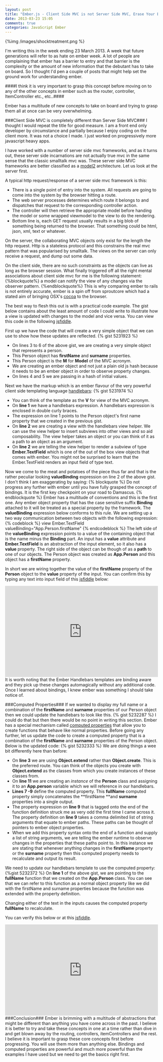 ```yaml
---
layout: post
title: "Ember.js - Client Side MVC is not Server Side MVC, Erase Your Brain"
date: 2013-03-23 15:05
comments: true
categories: JavaScript Ember
---
```

{%img /images/shocktreatment.png %}

I'm writing this in the week ending 23 March 2013.  A week that future generations will refer to as hate on ember week.  A lot of people are complaining that ember has a barrier to entry and that barrier is the complexity or the amount of new information that the debutant has to take on board.  So I thought I'd pen a couple of posts that might help set the ground work for understanding ember.

####I think it is very important to grasp this concept before moving on to any of the other concepts in ember such as the router, controller, ItemController etc., etc..####

Ember has a multitude of new concepts to take on board and trying to grasp them all at once can be very overwhelming.

###Client Side MVC is completely different than Server Side MVC###
I thought I would repeat the title for good measure.  I am a front end only developer by circumstance and partially because I enjoy coding on the client more.  It was not a choice I made.  I just worked on progressively more javascript heavy apps. 

I have worked with a number of server side mvc frameworks, and as it turns out, these server side incarnations are not actually true mvc in the same sense that the classic smalltalk mvc was.  These server side MVC frameworks are better classified as a <a href="http://en.wikipedia.org/wiki/Model2" target="_blank">model2</a> architecture.  Let us look at the server first.

A typical http request/response of a server side mvc framework is this:

- There is a single point of entry into the system.  All requests are going to come into the system by the browser hitting a route.
- The web server processes determines which route it belongs to and dispatches that request to the corresponding controller action.
- The controller will then retrieve the appropriate model before handing the model or some wrapped viewmodel to the view to do the rendering.
- Bottom line is, each GET request usually results in a big blob of something being returned to the browser.  That something could be html, json, xml, text or whatever.

On the server, the collaborating MVC objects only exist for the length the http request.  Http is a stateless protocol and this constrains the real mvc pattern that was popularised by smalltalk.  The views on the server can only receive a request, and dump out some data.

On the client side, there are no such constraints as the objects can live as long as the browser session.  What finally triggered off all the right mental associations about client side mvc for me is the following statement:
{%blockquote%}
a model can notify the view of any changes via the observer pattern.
{%endblockquote%}
This is why comparing ember to rails is not entirely accurate, ember is a spin off from sproutcore which had a stated aim of bringing OSX's <a href="https://developer.apple.com/technologies/mac/cocoa.html" target="_blank">cocoa</a> to the browser.

The best way to flesh this out is with a practical code example.  The gist below contains about the least amount of code I could write to illustrate how a view is updated with changes to the model and vice versa.  You can view this code in the following <a href="http://jsfiddle.net/dagda1/EhyMR/7/" target="_blankd">jsfiddle</a>.

First up we have the code that will create a very simple object that we can use to show how these updates are reflected.
{% gist 5231923 %}

- On lines 3 to 6 of the above gist, we are creating a very simple object that represents a person. 
- This Person object has **firstName** and **surname** properties.
- This Person object is the **M** for **Model** of the MVC acronym.
- We are creating an ember object and not just a plain old js hash because it needs to be an ember object in order to observe property changes.
- On lines 4 and 5 we are passing in a hash of initial values.

Next we have the markup which is an ember flavour of the very powerful client side templating language <a href="http://handlebarsjs.com/" target="_blank">handlebars</a>:
{% gist 5231974 %}
- You can think of the template as the **V** for view of the MVC acronym.
- On **line 1** we have a handlebars expression.  A handlebars expression is enclosed in double curly braces.
- The expression on line 1 points to the Person object's first name property that we created in the previous gist.
- On **line 2** we are creating a view with the handlebars view helper.  We can use the view helper to insert subviews into other views and so aid composability. The view helper takes an object or you can think of it as a path to an object as an argument.  
- On **line 2** we are telling the view helper to render a subview of type **Ember.TextField** which is one of the out of the box view objects that comes with ember.  You might not be surprised to learn that the Ember.TextField renders an input field of type text.

Now we come to the meat and potatoes of the piece thus far and that is the rather peculiar looking **valueBinding** expression on line 2 of the above gist.  I don't think I am exaggerating by saying:
{% blockquote %}
Do not progress any further with ember until you have fully grasped the concept of bindings.  It is the first key checkpoint on your road to Damascus.
{% endblockquote %} 
Ember has a multitude of conventions and this is the first one.  Any ember object property that has the case sensitive suffix **Binding** attached to it will be treated as a special property by the framework.  The **valueBinding** expression below conforms to this rule.  We are setting up a two way communication between two objects with the following expression:
{% codeblock %}
view Ember.TextField valueBinding="App.Person.firstName"
{% endcodeblock %}
The left side of the **valueBinding** expression points to a value of the containing object that is the name minus the **Binding** part.  An input has a **value** attribute and **Ember.TextField** is an abstraction of the input element, so it also has a **value** property.  The right side of the object can be though of as a **path** to one of our objects.  The Person object was created as **App.Person** and this object has a **firstName** property.

In short we are wiring together the value of the **firstName** property of the **Person** object to the **value** property of the input.  You can confirm this by typing any text into input field of this <a href="http://jsfiddle.net/dagda1/EhyMR/7/" target="_blankd">jsfiddle</a> below:
<iframe width="100%" height="300" src="http://jsfiddle.net/dagda1/EhyMR/7/embedded/result/" allowfullscreen="allowfullscreen" frameborder="0"></iframe>
It is worth noting that the Ember Handlebars templates are binding aware and they pick up these changes automagically without any additional code.  Once I learned about bindings, I knew ember was something I should take notice of.

###Computed Properties###
If we wanted to display my full name or a combination of the **firstName** and **surname** properties of our Person object then we could update the handlebars to look like this.
{% gist 5232287 %}
I could do that but then there would be no point in writing this section.  Ember has a special mechanism called <a href="http://emberjs.com/guides/object-model/computed-properties/" target="_blank">computed properties</a> that allow you to create functions that behave like normal properties.  Before going any further, let us update the code to create a computed property that is a combination of the **firstName** and **surname** properties of the Person object.  Below is the updated code:
{% gist 5232333 %}
We are doing things a wee bit differently here than before:
	
- On **line 3** we are using **Object.extend** rather than **Object.create**.  This is the preferred route.  You can think of the objects you create with **Object.extend** as the classes from which you create instances of these classes from.  
- On **line 11** we are creating an *instance* of the **Person** class and assigning it to an **App.person** variable which we will reference in our handlebars.
- **Lines 7 -9** define the computed property.  This **fullName** computed property simply concatenates the **firstName **and  **surname** properties into a single output.
- The property expression on **line 9** that is tagged onto the end of the function definition struck me as very odd the first time I came across it.  The property definition on **line 9** takes a comma delimited list of string arguments that equate to ember paths.  These paths can be thought of pointers to ember object properties.  
-  When we add this property syntax onto the end of a function and supply a list of string arguments, we are telling the ember runtime to observe changes in the properties that these paths point to.  In this instance we are stating that whenever anything changes in the **firstName** property or the **surname** property then this computed property needs to recalculate and output its result.  

We need to update our handlebars template to use the computed property:
{%gist 5232372 %}
On **line 1** of the above gist, we are pointing to the **fullName** function that we created on the **App.Person** class.  You can see that we can refer to this function as a normal object property like we did with the firstName and surname properties because the function was extended with the property definition.

Changing either of the text in the inputs causes the computed property **fullName** to recalculate.  

You can verify this below or at this <a href="http://jsfiddle.net/dagda1/Jr4CB/3/" target="_blank">jsfiddle</a>.
<iframe width="100%" height="300" src="http://jsfiddle.net/dagda1/Jr4CB/3/embedded/result/" allowfullscreen="allowfullscreen" frameborder="0"></iframe>
###Conclusion###
Ember is brimming with a multitude of abstractions that might be different than anything you have come across in the past.  I believe it is better to try and take these concepts in one at a time rather than dive in and get blown away by the routing, controllers, itemControllers and the rest.  I believe it is important to grasp these core concepts first before progressing.  You will use them more than anything else.  Bindings and computed properties are powerful and much more powerful than the examples I have used but we need to get the basics right first.



